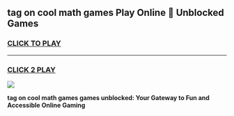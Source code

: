 
## tag on cool math games Play Online 👋 Unblocked Games
<h3>
<a href="https://news.freeplayer.one?title=tag_on_cool_math_games&ref=17CMG">CLICK TO PLAY</a></h3>
<hr>

<h3>
<a href="https://news.freeplayer.one?title=tag_on_cool_math_games&ref=17CMG">CLICK 2 PLAY</a>
  
</h3>

<a href="https://news.freeplayer.one?title=tag_on_cool_math_games&ref=17CMG/"><img src="https://clearcache.store/games.png"></a>


**tag on cool math games games unblocked: Your Gateway to Fun and Accessible Online Gaming**
